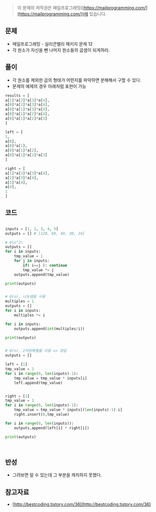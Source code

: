 > 이 문제의 저작권은 매일프로그래밍([https://mailprogramming.com/](https://mailprogramming.com/))에 있습니다.

## 문제

- 매일프로그래밍 - 실리콘밸리 패키지 문제 12
- 각 원소가 자신을 뺀 나머지 원소들의 곱셈이 되게하라.

## 풀이

- 각 원소를 제외한 곱의 형태가 어떤지를 파악하면 분해해서 구할 수 있다.
- 문제의 예제의 경우 아래처럼 표현이 가능

```python
results = [
a[1]*a[2]*a[3]*a[4],
a[0]*a[2]*a[3]*a[4],
a[0]*a[1]*a[3]*a[4],
a[0]*a[1]*a[2]*a[4],
a[0]*a[1]*a[2]*a[3]
]

left = [
1,
a[0],
a[0]*a[1],
a[0]*a[1]*a[2],
a[0]*a[1]*a[2]*a[3]
]

right = [
a[1]*a[2]*a[3]*a[4],
a[2]*a[3]*a[4],
a[3]*a[4],
a[4],
1
]

```

## 코드

```python

inputs = [1, 2, 3, 4, 5]
outputs = [] # [120, 60, 40, 30, 24]

# O(n^2)
outputs = []
for i in inputs:
	tmp_value = 1
	for j in inputs:
		if( i==j ): continue
		tmp_value *= j
	outputs.append(tmp_value)

print(outputs)


# O(n), 나눗셈을 사용
multiples = 1
outputs = []
for i in inputs:
	multiples *= i

for i in inputs:
	outputs.append(int(multiples/i))

print(outputs)


# O(n), 2차원배열을 이용 => 정답
outputs = []

left = [1]
tmp_value = 1
for i in range(0, len(inputs)-1):
	tmp_value = tmp_value * inputs[i]
	left.append(tmp_value)


right = [1]
tmp_value = 1
for i in range(0, len(inputs)-1):
	tmp_value = tmp_value * inputs[(len(inputs)-1)-i]
	right.insert(0,tmp_value)

for i in range(0, len(inputs)):
	outputs.append(left[i] * right[i])

print(outputs)




```

## 반성

- 그려보면 알 수 있는데 그 부분을 캐치하지 못했다.

## 참고자료

- [http://bestcoding.tistory.com/36](http://bestcoding.tistory.com/36)
